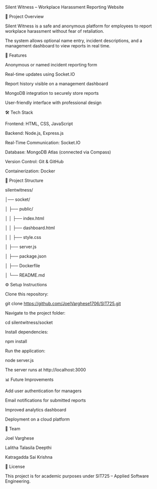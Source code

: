 Silent Witness – Workplace Harassment Reporting Website

📌 Project Overview



Silent Witness is a safe and anonymous platform for employees to report workplace harassment without fear of retaliation.

The system allows optional name entry, incident descriptions, and a management dashboard to view reports in real time.



🚀 Features



Anonymous or named incident reporting form



Real-time updates using Socket.IO



Report history visible on a management dashboard



MongoDB integration to securely store reports



User-friendly interface with professional design



🛠️ Tech Stack



Frontend: HTML, CSS, JavaScript



Backend: Node.js, Express.js



Real-Time Communication: Socket.IO



Database: MongoDB Atlas (connected via Compass)



Version Control: Git \& GitHub



Containerization: Docker





📂 Project Structure

silentwitness/

│── socket/

│   ├── public/

│   │   ├── index.html

│   │   ├── dashboard.html

│   │   ├── style.css

│   ├── server.js

│   ├── package.json

│   ├── Dockerfile

│   └── README.md





⚙️ Setup Instructions



Clone this repository:



git clone https://github.com/JoelVarghese1706/SIT725.git





Navigate to the project folder:



cd silentwitness/socket





Install dependencies:



npm install





Run the application:



node server.js





The server runs at http://localhost:3000



📊 Future Improvements



Add user authentication for managers



Email notifications for submitted reports



Improved analytics dashboard



Deployment on a cloud platform



👥 Team



Joel Varghese



Lalitha Talasila Deepthi



Katragadda Sai Krishna





📖 License



This project is for academic purposes under SIT725 – Applied Software Engineering.

